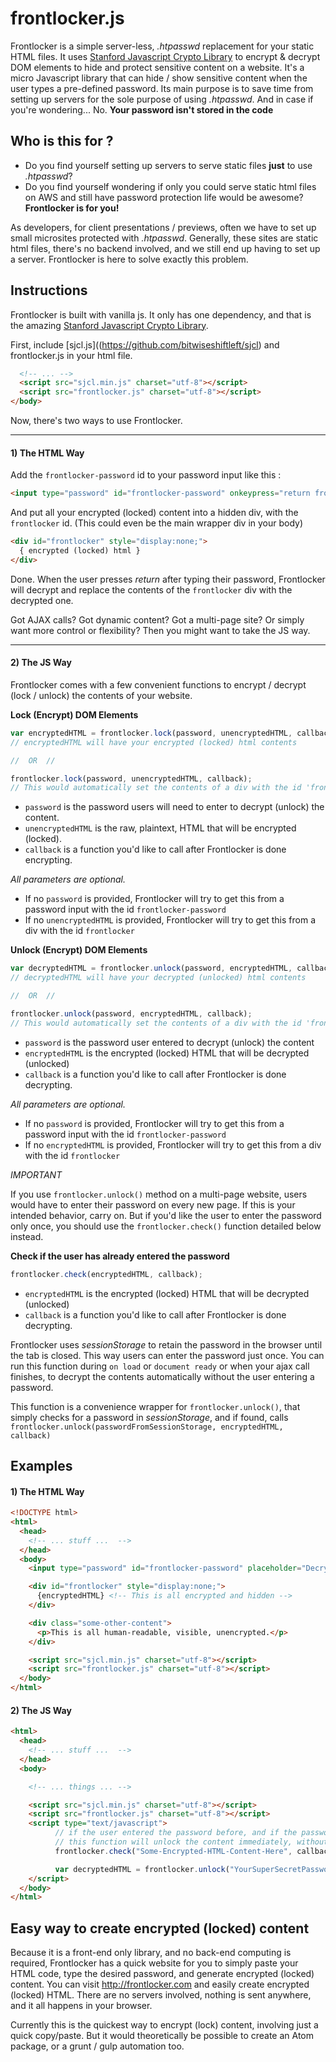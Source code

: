 # frontlocker.js

Frontlocker is a simple server-less, *.htpasswd* replacement for your static HTML files. It uses [Stanford Javascript Crypto Library](https://github.com/bitwiseshiftleft/sjcl) to encrypt & decrypt DOM elements to hide and protect sensitive content on a website. It's a micro Javascript library that can hide / show sensitive content when the user types a pre-defined password. Its main purpose is to save time from setting up servers for the sole purpose of using *.htpasswd*. And in case if you're wondering... No. **Your password isn't stored in the code**

## Who is this for ?
* Do you find yourself setting up servers to serve static files **just** to use *.htpasswd*?  
* Do you find yourself wondering if only you could serve static html files on AWS and still have password protection life would be awesome?  
**Frontlocker is for you!**

As developers, for client presentations / previews, often we have to set up small microsites protected with *.htpasswd*. Generally, these sites are static html files, there's no backend involved, and we still end up having to set up a server. Frontlocker is here to solve exactly this problem.

## Instructions

Frontlocker is built with vanilla js. It only has one dependency, and that is the amazing [Stanford Javascript Crypto Library](https://github.com/bitwiseshiftleft/sjcl).

First, include [sjcl.js]((https://github.com/bitwiseshiftleft/sjcl) and frontlocker.js in your html file.

```html
  <!-- ... -->
  <script src="sjcl.min.js" charset="utf-8"></script>
  <script src="frontlocker.js" charset="utf-8"></script>
</body>
```

Now, there's two ways to use Frontlocker.

---
#### 1) The HTML Way


Add the `frontlocker-password` id to your password input like this :

```html
<input type="password" id="frontlocker-password" onkeypress="return frontlocker.unlock()">
```

And put all your encrypted (locked) content into a hidden div, with the `frontlocker` id. (This could even be the main wrapper div in your body)

```html
<div id="frontlocker" style="display:none;">
  { encrypted (locked) html }
</div>
```

Done. When the user presses *return* after typing their password, Frontlocker will decrypt and replace the contents of the `frontlocker` div with the decrypted one.

Got AJAX calls? Got dynamic content? Got a multi-page site? Or simply want more control or flexibility?  Then you might want to take the JS way.

---
#### 2) The JS Way

Frontlocker comes with a few convenient functions to encrypt / decrypt (lock / unlock)  the contents of your website.

**Lock (Encrypt) DOM Elements**
```js
var encryptedHTML = frontlocker.lock(password, unencryptedHTML, callback);
// encryptedHTML will have your encrypted (locked) html contents

//  OR  //

frontlocker.lock(password, unencryptedHTML, callback);
// This would automatically set the contents of a div with the id 'frontlocker'
```

* `password` is the password users will need to enter to decrypt (unlock) the content.
* `unencryptedHTML` is the raw, plaintext, HTML that will be encrypted (locked).
* `callback` is a function you'd like to call after Frontlocker is done encrypting.

*All parameters are optional.*

* If no `password` is provided, Frontlocker will try to get this from a password input with the id `frontlocker-password`
* If no `unencryptedHTML` is provided, Frontlocker will try to get this from a div with the id `frontlocker`

**Unlock (Encrypt) DOM Elements**
```js
var decryptedHTML = frontlocker.unlock(password, encryptedHTML, callback);
// decryptedHTML will have your decrypted (unlocked) html contents

//  OR  //

frontlocker.unlock(password, encryptedHTML, callback);
// This would automatically set the contents of a div with the id 'frontlocker'
```

* `password` is the password user entered to decrypt (unlock) the content
* `encryptedHTML` is the encrypted (locked) HTML that will be decrypted (unlocked)
* `callback` is a function you'd like to call after Frontlocker is done decrypting.

*All parameters are optional.*

* If no `password` is provided, Frontlocker will try to get this from a password input with the id `frontlocker-password`
* If no `encryptedHTML` is provided, Frontlocker will try to get this from a div with the id `frontlocker`

*IMPORTANT*

If you use `frontlocker.unlock()` method on a multi-page website, users would have to enter their password on every new page. If this is your intended behavior, carry on. But if you'd like the user to enter the password only once, you should use the `frontlocker.check()` function detailed below instead.

**Check if the user has already entered the password**
```js
frontlocker.check(encryptedHTML, callback);
```
* `encryptedHTML` is the encrypted (locked) HTML that will be decrypted (unlocked)
* `callback` is a function you'd like to call after Frontlocker is done decrypting.

Frontlocker uses *sessionStorage* to retain the password in the browser until the tab is closed. This way users can enter the password just once. You can run this function during `on load` or `document ready` or when your ajax call finishes, to decrypt the contents automatically without the user entering a password.

This function is a convenience wrapper for `frontlocker.unlock()`, that simply checks for a password in *sessionStorage*, and if found, calls `frontlocker.unlock(passwordFromSessionStorage, encryptedHTML, callback)`

## Examples

#### 1) The HTML Way
```html
<!DOCTYPE html>
<html>
  <head>
    <!-- ... stuff ...  -->
  </head>
  <body>
    <input type="password" id="frontlocker-password" placeholder="Decryption password" onkeypress="return frontlocker.unlock()">

    <div id="frontlocker" style="display:none;">
      {encryptedHTML} <!-- This is all encrypted and hidden -->
    </div>

    <div class="some-other-content">
      <p>This is all human-readable, visible, unencrypted.</p>
    </div>

    <script src="sjcl.min.js" charset="utf-8"></script>
    <script src="frontlocker.js" charset="utf-8"></script>
  </body>
</html>
```

#### 2) The JS Way
```html
<html>
  <head>
    <!-- ... stuff ...  -->
  </head>
  <body>

    <!-- ... things ... -->

    <script src="sjcl.min.js" charset="utf-8"></script>
    <script src="frontlocker.js" charset="utf-8"></script>
    <script type="text/javascript">
          // if the user entered the password before, and if the password is still in sessionStorage,
          // this function will unlock the content immediately, without the need for typing the password again.
          frontlocker.check("Some-Encrypted-HTML-Content-Here", callback);

          var decryptedHTML = frontlocker.unlock("YourSuperSecretPassword", "Some-Encrypted-HTML-Content-Here", callback);
    </script>
  </body>
</html>
```

## Easy way to create encrypted (locked) content

Because it is a front-end only library, and no back-end computing is required, Frontlocker has a quick website for you to simply paste your HTML code, type the desired password, and generate encrypted (locked) content. You can visit http://frontlocker.com and easily create encrypted (locked) HTML. There are no servers involved, nothing is sent anywhere, and it all happens in your browser.

Currently this is the quickest way to encrypt (lock) content, involving just a quick copy/paste. But it would theoretically be possible to create an Atom package, or a grunt / gulp automation too.

